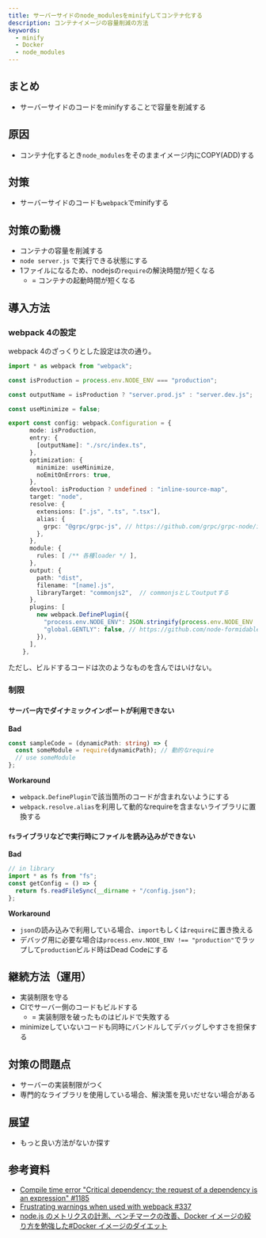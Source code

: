 ```yaml
---
title: サーバーサイドのnode_modulesをminifyしてコンテナ化する
description: コンテナイメージの容量削減の方法
keywords:
  - minify
  - Docker
  - node_modules
---
```


## まとめ

* サーバーサイドのコードをminifyすることで容量を削減する

## 原因

* コンテナ化するとき`node_modules`をそのままイメージ内にCOPY(ADD)する

## 対策

* サーバーサイドのコードも`webpack`でminifyする

## 対策の動機

* コンテナの容量を削減する
* `node server.js` で実行できる状態にする
* 1ファイルになるため、nodejsの`require`の解決時間が短くなる
  * = コンテナの起動時間が短くなる

## 導入方法

### webpack 4の設定

webpack 4のざっくりとした設定は次の通り。

```ts
import * as webpack from "webpack";

const isProduction = process.env.NODE_ENV === "production";

const outputName = isProduction ? "server.prod.js" : "server.dev.js";

const useMinimize = false;

export const config: webpack.Configuration = {
      mode: isProduction,
      entry: {
        [outputName]: "./src/index.ts",
      },
      optimization: {
        minimize: useMinimize,
        noEmitOnErrors: true,
      },
      devtool: isProduction ? undefined : "inline-source-map",
      target: "node",
      resolve: {
        extensions: [".js", ".ts", ".tsx"],
        alias: {
          grpc: "@grpc/grpc-js", // https://github.com/grpc/grpc-node/issues/1185
        },
      },
      module: {
        rules: [ /** 各種loader */ ],
      },
      output: {
        path: "dist",
        filename: "[name].js",
        libraryTarget: "commonjs2",  // commonjsとしてoutputする
      },
      plugins: [
        new webpack.DefinePlugin({
          "process.env.NODE_ENV": JSON.stringify(process.env.NODE_ENV || "production"),
          "global.GENTLY": false, // https://github.com/node-formidable/node-formidable/issues/337#issuecomment-153408479
        }),
      ],
    },
```

ただし、ビルドするコードは次のようなものを含んではいけない。

### 制限

#### サーバー内でダイナミックインポートが利用できない

**Bad**

```ts
const sampleCode = (dynamicPath: string) => {
  const someModule = require(dynamicPath); // 動的なrequire
  // use someModule
};
```

**Workaround**

* `webpack.DefinePlugin`で該当箇所のコードが含まれないようにする
* `webpack.resolve.alias`を利用して動的なrequireを含まないライブラリに置換する

#### `fs`ライブラリなどで実行時にファイルを読み込みができない

**Bad**

```ts
// in library
import * as fs from "fs";
const getConfig = () => {
  return fs.readFileSync(__dirname + "/config.json");
};
```

**Workaround**

* `json`の読み込みで利用している場合、`import`もしくは`require`に置き換える
* デバッグ用に必要な場合は`process.env.NODE_ENV !== "production"`でラップして`production`ビルド時はDead Codeにする

## 継続方法（運用）

* 実装制限を守る
* CIでサーバー側のコードもビルドする
  * = 実装制限を破ったものはビルドで失敗する
* minimizeしていないコードも同時にバンドルしてデバッグしやすさを担保する

## 対策の問題点

* サーバーの実装制限がつく
* 専門的なライブラリを使用している場合、解決策を見いだせない場合がある

## 展望

* もっと良い方法がないか探す

## 参考資料

* [Compile time error "Critical dependency: the request of a dependency is an expression" #1185](https://github.com/grpc/grpc-node/issues/1185)
* [Frustrating warnings when used with webpack #337](https://github.com/node-formidable/node-formidable/issues/337#issuecomment-153408479)
* [node.js のメトリクスの計測、ベンチマークの改善、Docker イメージの絞り方を勉強した#Docker イメージのダイエット](https://mizchi.dev/202009192222-study-nodejs-benchmark#rg9ja2vyioocpoodoeodvoocuoobruodgoocpoocqoodgodia)